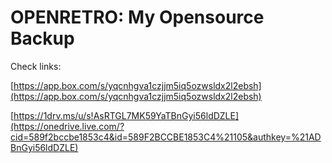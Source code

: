 OPENRETRO: My Opensource Backup
===============================

Check links:

[https://app.box.com/s/yqcnhgva1czjjm5iq5ozwsldx2l2ebsh](https://app.box.com/s/yqcnhgva1czjjm5iq5ozwsldx2l2ebsh)
 
[https://1drv.ms/u/s!AsRTGL7MK59YaTBnGyi56ldDZLE](https://onedrive.live.com/?cid=589f2bccbe1853c4&id=589F2BCCBE1853C4%21105&authkey=%21ADBnGyi56ldDZLE) 
